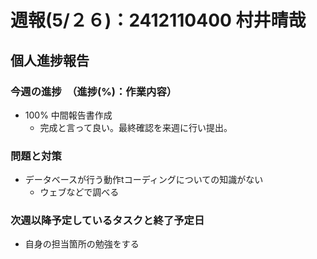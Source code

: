 # 週報(5/２６)：2412110400 村井晴哉
[](チーム進捗報告はリーダー以外は消す)
[](ここまでリーダーのみ書く)
[](ここから下は全員が書く)
## 個人進捗報告
### 今週の進捗　（進捗(%)：作業内容）
[](0%:未着手,50%:開始,100%:作業完了)
- 100% 中間報告書作成
  - 完成と言って良い。最終確認を来週に行い提出。

### 問題と対策
[](問題：発生しているネガティブな事項。なければ「なし」とする)
[](対策：「いつまでに」、「何をするか」を明記する。)
- データベースが行う動作tコーディングについての知識がない
  - ウェブなどで調べる

### 次週以降予定しているタスクと終了予定日
[](次週やることのほか、やるべきタスクを挙げる)
- 自身の担当箇所の勉強をする
